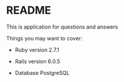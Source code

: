 # README

This is application for questions and answers

Things you may want to cover:

* Ruby version
2.7.1

* Rails version
6.0.5

* Database
PostgreSQL
